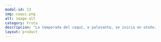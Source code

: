 ```yaml
---
modal-id: 13
img: caqui.png
alt: image-alt
category: Fruta
descripcion: "La temporada del caquí, o palosanto, se inicia en otoño. "
layout: product
---
```

